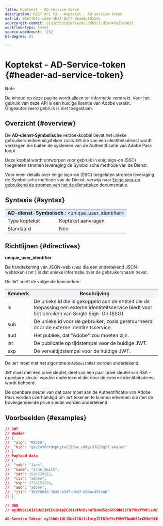 ```yaml
---
title: Koptekst - AD-Service-token
description: REST API V2 - Koptekst - AD-service-token
exl-id: 856f76fc-cde6-4b3f-81f7-deaa0df015dc
source-git-commit: 81d3c3835d2e97e28c2ddb9c72d1a048a25ad433
workflow-type: tm+mt
source-wordcount: '252'
ht-degree: 0%

---
```


# Koptekst - AD-Service-token {#header-ad-service-token}

>[!NOTE]
>
> De inhoud op deze pagina wordt alleen ter informatie verstrekt. Voor het gebruik van deze API is een huidige licentie van Adobe vereist. Ongeautoriseerd gebruik is niet toegestaan.

## Overzicht {#overview}

De <b> AD-dienst-Symbolische </b> verzoekkopbal bevat het unieke gebruikersherkenningsteken zoals `JWS` die van een identiteitsdienst wordt verkregen die buiten de systemen van de Authentificatie van Adobe Pass loopt.

Deze kopbal wordt ontworpen voor gebruik in enig sign-on (SSO) toegelaten stromen leveraging de Symbolische methode van de Dienst.

Voor meer details over enige sign-on (SSO) toegelaten stromen leveraging de Symbolische methode van de Dienst, verwijs naar [&#x200B; Enige sign-on gebruikend de stromen van het de dienstteken &#x200B;](../../flows/single-sign-on-access-flows/rest-api-v2-single-sign-on-service-token-flows.md) documentatie.

## Syntaxis {#syntax}

<table style="table-layout:auto">
   <tr>
      <td style="background-color: #DEEBFF;" colspan="2"><b> AD-dienst-Symbolisch </b>: &lt;unique_user_identifier&gt;</td>
   </tr>
   <tr>
      <td>Type koptekst</td>
      <td>Koptekst aanvragen</td>
   </tr>
   <tr>
      <td>Standaard</td>
      <td>Nee</td>
   </tr>
</table>

## Richtlijnen {#directives}

<b> unique_user_identifier </b>

De handtekening van JSON-web (`JWS`) die een ondertekend JSON-webtoken (`JWT` ) is dat unieke informatie over de gebruikersnaam bevat.

De `JWT` heeft de volgende kenmerken:

<table style="table-layout:auto">
   <tr>
      <th style="background-color: #EFF2F7; width: 15%;">Kenmerk</th>
      <th style="background-color: #EFF2F7;">Beschrijving</th>
   </tr>
   <tr>
      <td>is</td>
      <td>De unieke id die is gekoppeld aan de entiteit die de toepassing een externe identiteitsservice biedt voor het bereiken van Single Sign-On (SSO).</td>
   </tr>
   <tr>
      <td>sub</td>
      <td>De unieke id voor de gebruiker, zoals geretourneerd door de externe identiteitsservice.</td>
   </tr>
   <tr>
      <td>aud</td>
      <td>Het publiek, dat "Adobe" zou moeten zijn.</td>
   </tr>
   <tr>
      <td>iat</td>
      <td>De publicatie op tijdstempel voor de huidige JWT.</td>
   </tr>
   <tr>
      <td>exp</td>
      <td>De vervaltijdstempel voor de huidige JWT.</td>
   </tr>
</table>

De `JWT` moet met het algoritme `SHA256withRSA` worden ondertekend.

`JWT` moet met een privé sleutel, deel van een paar privé sleutel van RSA - openbare sleutel worden ondertekend die door de externe identiteitsdienst wordt beheerd.

De openbare sleutel van dat paar moet aan de Authentificatie van Adobe Pass worden overhandigd om `JWT` tekenen te kunnen erkennen die met de bovengenoemde privé sleutel worden ondertekend.

## Voorbeelden {#examples}

```JSON
// JWT
// Header
// {
//  "alg": "RS256",
//  "kid": "qapEaY0hYNvphytwII3Sae_cAKyLS7GZOqtT_a4ajeo"
// }
// Payload data
// {
//  "sub": "Jane",
//  "name": "Jane Smith",
//  "iat": 1516239022,
//  "iss": "adobe",
//  "exp": 1720152820,
//  "aud": "adobe",
//  "jti": "3b2fb040-30a9-43d7-b647-d00ac495bab"
// }
 
// JWS
// eyJhbGciOiJSUzI1NiIsImtpZCI6InFhcEVhWTBoWU52cGh5dHdJSTNTYWVfY0FLeUxTN0daT3F0VF9hNGFqZW8ifQ.eyJzdWIiOiJKYW5lIiwibmFtZSI6IkphbmUgU21pdGgiLCJpYXQiOjE1MTYyMzkwMjIsImlzcyI6ImFkb2JlIiwiZXhwIjoxNzIwMTUyODIwLCJhdWQiOiJhZG9iZSIsImp0aSI6IjNiMmZiMDQwLTMwYTktNDNkNy1iNjQ3LWQwMGFjNDk1YmFiIn0.stHLZFh-635LDNjv9HRHzq912ICNCVGUS3f4RS_bAxpUiUSB6CShS2VvU4V-THEXj7d_zk1mxtPP0QM_pCrh4Vk2GaPRa856Bt_PhsfQY-_benDcB6MIoFX67qrREGncGiv7JEs3ksa-P1YvBYXolT7t52K093kFaQtICfB-aBa8danRZvUrJHjjFoILEpTbQuzxKRN6y36J3p1FZ-SfDuofHp3SnXDrWFRYyXYQnb9WFlhNBxR400-0vzTONZYd097WWy1shMw5V8TvIDvCDE5ifqk31gMdYga-N3JkcTA5QoW7Zl80UV7BhR5v14Va1IZLcbFra_UJdEzbBwW_nA

AD-Service-Token: eyJhbGciOiJSUzI1NiIsImtpZCI6InFhcEVhWTBoWU52cGh5dHdJSTNTYWVfY0FLeUxTN0daT3F0VF9hNGFqZW8ifQ.eyJzdWIiOiJKYW5lIiwibmFtZSI6IkphbmUgU21pdGgiLCJpYXQiOjE1MTYyMzkwMjIsImlzcyI6ImFkb2JlIiwiZXhwIjoxNzIwMTUyODIwLCJhdWQiOiJhZG9iZSIsImp0aSI6IjNiMmZiMDQwLTMwYTktNDNkNy1iNjQ3LWQwMGFjNDk1YmFiIn0.stHLZFh-635LDNjv9HRHzq912ICNCVGUS3f4RS_bAxpUiUSB6CShS2VvU4V-THEXj7d_zk1mxtPP0QM_pCrh4Vk2GaPRa856Bt_PhsfQY-_benDcB6MIoFX67qrREGncGiv7JEs3ksa-P1YvBYXolT7t52K093kFaQtICfB-aBa8danRZvUrJHjjFoILEpTbQuzxKRN6y36J3p1FZ-SfDuofHp3SnXDrWFRYyXYQnb9WFlhNBxR400-0vzTONZYd097WWy1shMw5V8TvIDvCDE5ifqk31gMdYga-N3JkcTA5QoW7Zl80UV7BhR5v14Va1IZLcbFra_UJdEzbBwW_nA
```
